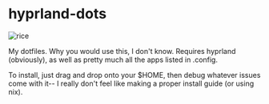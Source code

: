 # hyprland-dots
![rice](https://user-images.githubusercontent.com/77183348/226417504-1f7bf33f-163e-40f7-8a81-b0fc4377a61d.png)

My dotfiles. Why you would use this, I don't know. Requires hyprland (obviously), as well as pretty much all the apps listed in .config.

To install, just drag and drop onto your $HOME, then debug whatever issues come with it-- I really don't feel like making a proper install guide (or using nix).
